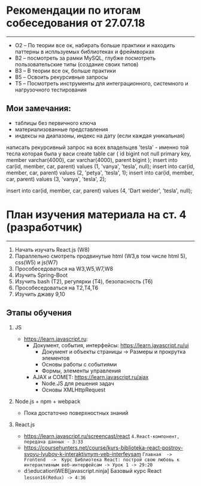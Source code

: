 
# Рекомендации по итогам собеседования от 27.07.18
------------------------------------------------------------------------------------------------------------------------

+ O2 – По теории все ок, набирать больше практики и находить паттерны в испльзуемых библиотеках и фреймворках
+ B2 – посмотреть за рамки MySQL, глубже посмотреть пользовательские типы (создание своих типов)
+ B3 – В теории все ок, больше практики 
+ B5 – Освоить рекурсивные запросы
+ T5 – Посмотреть инструменты для интеграционного, системного и нагрузочного тестирования

## Мои замечания:
+ таблицы без первичного ключа
+ материализованные представления
+ индексы на диапазоны, индекс на дату (если каждая уникальная)

написать рекурсивный запрос на всех владельцев 'tesla' - именно той тесла которая была у васи
create table car
(
	id bigint not null		primary key,
  	member varchar(4000),
	car varchar(4000),
    parent bigint
);
insert into car(id, member, car, parent) values (1, 'vanya', 'tesla', null);
insert into car(id, member, car, parent) values (2, 'petya', 'tesla', 1);
insert into car(id, member, car, parent) values (3, 'vanya', 'tesla', 2);

insert into car(id, member, car, parent) values (4, 'Dart weider', 'tesla', null);




# План изучения материала на ст. 4 (разработчик)
------------------------------------------------------------------------------------------------------------------------

1. Начать изучать React.js (W8)
1. Параллельно смотреть продвинутые html (W3,в том числе html 5), css(W5) и js(W7)
1. Прособеседоваться на W3,W5,W7,W8
1. Изучить Spring-Boot
1. Изучить bash (T2), регулярки (T4), безопасность (T6)
1. Прособеседоваться на T2,T4,T6
1. Изучить джаву 9,10

## Этапы обучения
1. JS
	+ https://learn.javascript.ru:
		+ Документ, события, интерфейсы: https://learn.javascript.ru/ui
			+ Документ и объекты страницы -> Размеры и прокрутка элементов
			+ Основы работы с событиями
			+ Формы, элементы управления
		+ AJAX и COMET: https://learn.javascript.ru/ajax
			+ Node.JS для решения задач
			+ Основы XMLHttpRequest

1. Node.js + npm + webpack
    + Пока достаточно поверхностных знаний

1. React.js
    + https://learn.javascript.ru/screencast/react
    ```4.React-компонент, передача данных - 3:33```
	+ https://coursehunters.net/course/kurs-biblioteka-react-postroy-svoyu-lyubov-k-interaktivnym-veb-interfeysam
	```Главная  ->  Frontend  ->  Курс Библиотека React: построй свою любовь к интерактивным веб-интерфейсам -> Урок 1 -> 29:20```
	+ d:\education\WEB\[javascript.ninja] Базовый курс React
	```lesson16(Redux) -> 4:36 ```

